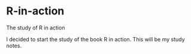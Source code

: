 # R-in-action
The study of  R in action

I decided to start the study of the book R in action.
This will be my study notes.
